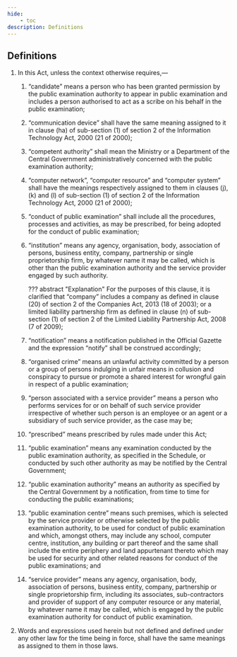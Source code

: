 ```yaml
---
hide:
    - toc
description: Definitions
---
```



## Definitions

1. In this Act, unless the context otherwise requires,––
    1. “candidate” means a person who has been granted permission by the public examination authority to appear in public examination and includes a person authorised to act as a scribe on his behalf in the public examination;
    2. “communication device” shall have the same meaning assigned to it in clause (ha) of sub-section (1) of section 2 of the Information Technology Act, 2000 (21 of 2000);
    3. “competent authority” shall mean the Ministry or a Department of the Central Government administratively concerned with the public examination authority;
    4. “computer network”, “computer resource” and “computer system” shall have the meanings respectively assigned to them in clauses (j), (k) and (l) of sub-section (1) of section 2 of the Information Technology Act, 2000 (21 of 2000);
    5. “conduct of public examination” shall include all the procedures, processes and activities, as may be prescribed, for being adopted for the conduct of public examination;
    6. “institution” means any agency, organisation, body, association of persons, business entity, company, partnership or single proprietorship firm, by whatever name it may be called, which is other than the public examination authority and the service provider engaged by such authority.

        ??? abstract "Explanation"
            For the purposes of this clause, it is clarified that “company” includes a company as defined in clause (20) of section 2 of the Companies Act, 2013 (18 of 2003); or a limited liability partnership firm as defined in clause (n) of sub-section (1) of section 2 of the Limited Liability Partnership Act, 2008 (7 of 2009);
    
    7. “notification” means a notification published in the Official Gazette and the expression “notify” shall be construed accordingly;
    8. “organised crime” means an unlawful activity committed by a person or a group of persons indulging in unfair means in collusion and conspiracy to pursue or promote a shared interest for wrongful gain in respect of a public examination;
    9. “person associated with a service provider” means a person who performs services for or on behalf of such service provider irrespective of whether such person is an employee or an agent or a subsidiary of such service provider, as the case may be;
    10. “prescribed” means prescribed by rules made under this Act;
    11. “public examination” means any examination conducted by the public examination authority, as specified in the Schedule, or conducted by such other authority as may be notified by the Central Government;
    12. “public examination authority” means an authority as specified by the Central Government by a notification, from time to time for conducting the public examinations;
    13. “public examination centre” means such premises, which is selected by the service provider or otherwise selected by the public examination authority, to be used for conduct of public examination and which, amongst others, may include any school, computer centre, institution, any building or part thereof and the same shall include the entire periphery and land appurtenant thereto which may be used for security and other related reasons for conduct of the public examinations; and
    14. “service provider” means any agency, organisation, body, association of persons, business entity, company, partnership or single proprietorship firm, including its associates, sub-contractors and provider of support of any computer resource or any material, by whatever name it may be called, which is engaged by the public examination authority for conduct of public examination.

2. Words and expressions used herein but not defined and defined under any other law for the time being in force, shall have the same meanings as assigned to them in those laws.
